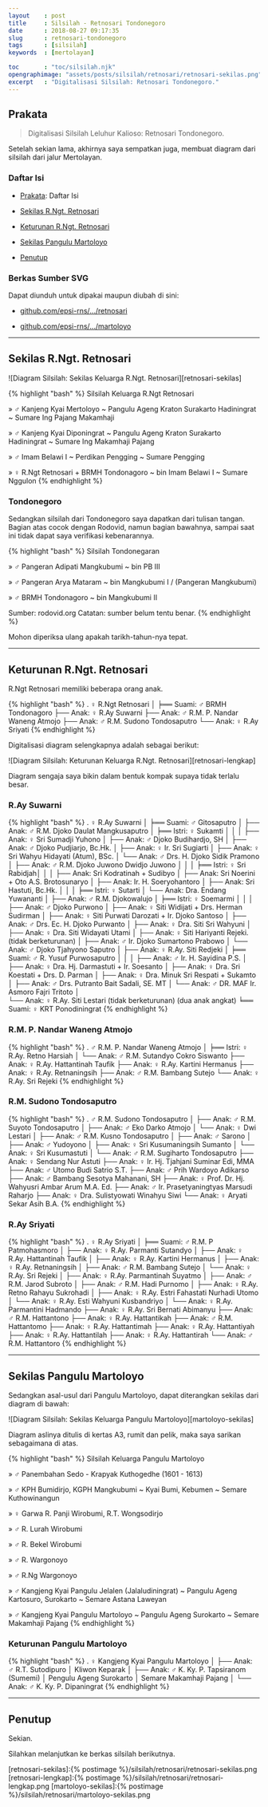 ```yaml
---
layout    : post
title     : Silsilah - Retnosari Tondonegoro
date      : 2018-08-27 09:17:35
slug      : retnosari-tondonegoro
tags      : [silsilah]
keywords  : [mertolayan]

toc       : "toc/silsilah.njk"
opengraphimage: "assets/posts/silsilah/retnosari/retnosari-sekilas.png"
excerpt   : "Digitalisasi Silsilah: Retnosari Tondonegoro."
---
```


<a name="prakata"></a>

## Prakata

> Digitalisasi Silsilah Leluhur Kalioso: Retnosari Tondonegoro.

Setelah sekian lama, akhirnya saya sempatkan juga,
membuat diagram dari silsilah dari jalur Mertolayan.

### Daftar Isi

* [Prakata](#prakata): Daftar Isi

* [Sekilas R.Ngt. Retnosari](#sekilas)

* [Keturunan R.Ngt. Retnosari](#lengkap)

* [Sekilas Pangulu Martoloyo](#martoloyo)

* [Penutup](#penutup)

### Berkas Sumber SVG

Dapat diunduh untuk dipakai maupun diubah di sini:

* [github.com/epsi-rns/.../retnosari][github-svg-retnosari]

* [github.com/epsi-rns/.../martoloyo][github-svg-martoloyo]

-- -- --

<a name="sekilas"></a>

## Sekilas R.Ngt. Retnosari 

![Diagram Silsilah: Sekilas Keluarga R.Ngt. Retnosari][retnosari-sekilas]

{% highlight "bash" %}
Silsilah Keluarga R.Ngt Retnosari

» ♂ Kanjeng Kyai Mertoloyo
~ Pangulu Ageng Kraton Surakarto Hadiningrat
~ Sumare Ing Pajang Makamhaji

» ♂ Kanjeng Kyai Diponingrat
~ Pangulu Ageng Kraton Surakarto Hadiningrat
~ Sumare Ing Makamhaji Pajang

» ♂ Imam Belawi I
~ Perdikan Pengging
~ Sumare Pengging

» ♀ R.Ngt Retnosari + BRMH Tondonagoro
~ bin Imam Belawi I
~ Sumare Nggulon
{% endhighlight %}

### Tondonegoro

Sedangkan silsilah dari Tondonegoro saya dapatkan dari tulisan tangan.
Bagian atas cocok dengan Rodovid, namun bagian bawahnya,
sampai saat ini tidak dapat saya verifikasi kebenarannya.

{% highlight "bash" %}
Silsilah Tondonegaran

» ♂ Pangeran Adipati Mangkubumi
~  bin PB III

» ♂ Pangeran Arya Mataram 
~ bin Mangkubumi I
/ (Pangeran Mangkubumi)

» ♂ BRMH Tondonagoro
~ bin Mangkubumi II

Sumber: rodovid.org
Catatan: sumber belum tentu benar.
{% endhighlight %}

Mohon diperiksa ulang apakah tarikh-tahun-nya tepat.

-- -- --

<a name="lengkap"></a>

## Keturunan R.Ngt. Retnosari

R.Ngt Retnosari memiliki beberapa orang anak.

{% highlight "bash" %}
. ♀ R.Ngt Retnosari
│
╞══ Suami: ♂ BRMH Tondonagoro
├── Anak: ♀ R.Ay Suwarni
├── Anak: ♂ R.M. P. Nandar Waneng Atmojo
├── Anak: ♂ R.M. Sudono Tondosaputro
└── Anak: ♀ R.Ay Sriyati
{% endhighlight %}

Digitalisasi diagram selengkapnya adalah sebagai berikut:

![Diagram Silsilah: Keturunan Keluarga R.Ngt. Retnosari][retnosari-lengkap]

Diagram sengaja saya bikin dalam bentuk kompak supaya tidak terlalu besar.

### R.Ay Suwarni

{% highlight "bash" %}
. ♀ R.Ay Suwarni
│
╞══ Suami: ♂ Gitosaputro
│
├── Anak: ♂ R.M. Djoko Daulat Mangkusaputro 
│   ╞══ Istri: ♀ Sukamti
│   │
│   ├── Anak: ♀ Sri Sumadji Yuhono
│   ├── Anak: ♂ Djoko Budihardjo, SH
│   ├── Anak: ♂ Djoko Pudjiarjo, Bc.Hk.
│   ├── Anak: ♀ Ir. Sri Sugiarti
│   ├── Anak: ♀ Sri Wahyu Hidayati (Atum), BSc. 
│   └── Anak: ♂ Drs. H. Djoko Sidik Pramono
│
├── Anak: ♂ R.M. Djoko Juwono Dwidjo Juwono 
│   │
│   ╞══ Istri: ♀ Sri Rabidjah│   │
│   ├── Anak: Sri Kodratinah + Sudibyo
│   ├── Anak: Sri Noerini + Oto A.S. Brotosunaryo
│   ├── Anak: Ir. H. Soeryohantoro
│   ├── Anak: Sri Hastuti, Bc.Hk.
│   │
│   ╞══ Istri: ♀ Sutarti
│   └── Anak: Dra. Endang Yuwananti
│
├── Anak: ♂ R.M. Djokowalujo
│   ╞══ Istri: ♀ Soemarmi
│   │
│   ├── Anak: ♂ Djoko Purwono 
│   ├── Anak: ♀ Siti Widijati + Drs. Herman Sudirman 
│   ├── Anak: ♀ Siti Purwati Darozati + Ir. Djoko Santoso
│   ├── Anak: ♂ Drs. Ec. H. Djoko Purwanto
│   ├── Anak: ♀ Dra. Siti Sri Wahyuni 
│   ├── Anak: ♀ Dra. Siti Widayati Utami
│   ├── Anak: ♀ Siti Hariyanti Rejeki. (tidak berketurunan)
│   ├── Anak: ♂ Ir. Djoko Sumartono Prabowo
│   └── Anak: ♂ Djoko Tjahyono Saputro
│
├── Anak: ♀ R.Ay. Siti Redjeki
│   ╞══ Suami: ♂ R. Yusuf Purwosaputro
│   │
│   ├── Anak: ♂ Ir. H. Sayidina P.S.
│   ├── Anak: ♀ Dra. Hj. Darmastuti + Ir. Soesanto 
│   ├── Anak: ♀ Dra. Sri Koestati + Drs. D. Parman 
│   ├── Anak: ♀ Dra. Minuk Sri Respati + Sukamto
│   ├── Anak: ♂ Drs. Putranto Bait Sadali, SE. MT
│   └── Anak: ♂ DR. MAF Ir. Asmoro Fajri Tritoto
│   
└── Anak: ♀ R.Ay. Siti Lestari (tidak berketurunan) (dua anak angkat)
    ╘══ Suami: ♀ KRT Ponodiningrat
{% endhighlight %}

### R.M. P. Nandar Waneng Atmojo

{% highlight "bash" %}
. ♂ R.M. P. Nandar Waneng Atmojo
│
╞══ Istri: ♀ R.Ay. Retno Harsiah
│
└── Anak: ♂ R.M. Sutandyo Cokro Siswanto
    ├── Anak: ♀ R.Ay. Hattantinah Taufik
    ├── Anak: ♀ R.Ay. Kartini Hermanus
    ├── Anak: ♀ R.Ay. Retnaningsih
    ├── Anak: ♂ R.M. Bambang Sutejo
    └── Anak: ♀ R.Ay. Sri Rejeki
{% endhighlight %}

### R.M. Sudono Tondosaputro

{% highlight "bash" %}
. ♂ R.M. Sudono Tondosaputro
│
├── Anak: ♂ R.M. Suyoto Tondosaputro
│   ├── Anak: ♂ Eko Darko Atmojo
│   └── Anak: ♀ Dwi Lestari
│
├── Anak: ♂ R.M. Kusno Tondosaputro
│   ├── Anak: ♂ Sarono
│   ├── Anak: ♂ Yudoyono
│   ├── Anak: ♀ Sri Kusumaningsih Sumanto
│   └── Anak: ♀ Sri Kusumastuti
│
└── Anak: ♂ R.M. Sugiharto Tondosaputro
    ├── Anak: ♀ Sendang Nur Astuti
    ├── Anak: ♀ Ir. Hj. Tjahjani Suminar Edi, MMA
    ├── Anak: ♂ Utomo Budi Satrio S.T.
    ├── Anak: ♂ Prih Wardoyo Adikarso
    ├── Anak: ♂ Bambang Sesotya Mahanani, SH
    ├── Anak: ♀ Prof. Dr. Hj. Wahyusri Ambar Arum M.A. Ed.
    ├── Anak: ♂ Ir. Prasetyaningtyas Marsudi Raharjo
    ├── Anak: ♀ Dra. Sulistyowati Winahyu Siwi
    └── Anak: ♀ Aryati Sekar Asih B.A.
{% endhighlight %}

### R.Ay Sriyati

{% highlight "bash" %}
. ♀ R.Ay Sriyati
│
╞══ Suami: ♂ R.M. P Patmohasmoro
│
├── Anak: ♀ R.Ay. Parmanti Sutandyo
│   ├── Anak: ♀ R.Ay. Hattantinah Taufik
│   ├── Anak: ♀ R.Ay. Kartini Hermanus
│   ├── Anak: ♀ R.Ay. Retnaningsih
│   ├── Anak: ♂ R.M. Bambang Sutejo
│   └── Anak: ♀ R.Ay. Sri Rejeki
│
├── Anak: ♀ R.Ay. Parmantinah Suyatmo
│   ├── Anak: ♂ R.M. Jarod Subroto
│   ├── Anak: ♂ R.M. Hadi Purnomo
│   ├── Anak: ♀ R.Ay. Retno Rahayu Sukrohadi
│   ├── Anak: ♀ R.Ay. Estri Fahastati Nurhadi Utomo
│   └── Anak: ♀ R.Ay. Esti Wahyuni Kusbandriyo
│
└── Anak: ♀ R.Ay. Parmantini Hadmando
    ├── Anak: ♀ R.Ay. Sri Bernati Abimanyu
    ├── Anak: ♂ R.M. Hattantono
    ├── Anak: ♀ R.Ay. Hattantikah
    ├── Anak: ♂ R.M. Hattantomo
    ├── Anak: ♀ R.Ay. Hattantimah
    ├── Anak: ♀ R.Ay. Hattantiyah
    ├── Anak: ♀ R.Ay. Hattantilah
    ├── Anak: ♀ R.Ay. Hattantirah
    └── Anak: ♂ R.M. Hattantoro
{% endhighlight %}

-- -- --

<a name="martoloyo"></a>

## Sekilas Pangulu Martoloyo

Sedangkan asal-usul dari Pangulu Martoloyo,
dapat diterangkan sekilas dari diagram di bawah:

![Diagram Silsilah: Sekilas Keluarga Pangulu Martoloyo][martoloyo-sekilas]

Diagram aslinya ditulis di kertas A3, rumit dan pelik,
maka saya sarikan sebagaimana di atas.

{% highlight "bash" %}
Silsilah Keluarga Pangulu Martoloyo

» ♂ Panembahan Sedo - Krapyak Kuthogedhe (1601 - 1613)

» ♂ KPH Bumidirjo, KGPH Mangkubumi
~ Kyai Bumi, Kebumen
~ Semare Kuthowinangun

» ♀ Garwa R. Panji Wirobumi, R.T. Wongsodirjo

» ♂ R. Lurah Wirobumi

» ♂ R. Bekel Wirobumi

» ♂ R. Wargonoyo

» ♂ R.Ng Wargonoyo

» ♂ Kangjeng Kyai Pangulu Jelalen (Jalaludiningrat)
~ Pangulu Ageng Kartosuro, Surokarto
~ Semare Astana Laweyan

» ♂ Kangjeng Kyai Pangulu Martoloyo
~ Pangulu Ageng Surokarto
~ Semare Makamhaji Pajang
{% endhighlight %}

### Keturunan Pangulu Martoloyo

{% highlight "bash" %}
. ♀ Kangjeng Kyai Pangulu Martoloyo
│
├── Anak: ♂ R.T. Sutodipuro
│            Kliwon Keparak
│
├── Anak: ♂ K. Ky. P. Tapsiranom (Sumemi)
│            Pengulu Ageng Surokarto
│            Semare Makamhaji Pajang
│
└── Anak: ♂ K. Ky. P. Dipaningrat
{% endhighlight %}

-- -- --

<a name="penutup"></a>

## Penutup

Sekian.

Silahkan melanjutkan ke berkas silsilah berikutnya.

[//]: <> ( -- -- -- links below -- -- -- )

[github-svg-retnosari]: https://github.com/epsi-rns/titip-silsilah/tree/master/retnosari
[github-svg-martoloyo]: https://github.com/epsi-rns/titip-silsilah/tree/master/martoloyo

[retnosari-sekilas]:{% postimage %}/silsilah/retnosari/retnosari-sekilas.png
[retnosari-lengkap]:{% postimage %}/silsilah/retnosari/retnosari-lengkap.png
[martoloyo-sekilas]:{% postimage %}/silsilah/retnosari/martoloyo-sekilas.png
